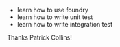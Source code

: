 - learn how to use foundry
- learn how to write unit test
- learn how to write integration test

Thanks Patrick Collins!
